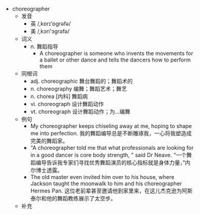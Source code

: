 - choreographer
  - 发音
    - 英 /,kɒrɪ'ɒɡrəfə/
    - 美 /,kɔri'ɔɡrəfə/
  - 词义
    - n. 舞蹈指导
      - A choreographer is someone who invents the movements for a ballet or other dance and tells the dancers how to perform them
  - 同根词
    - adj. choreographic 舞台舞蹈的；舞蹈术的
    - n. choreography 编舞；舞蹈艺术；舞艺
    - n. chorea [内科] 舞蹈病
    - vi. choreograph 设计舞蹈动作
    - vt. choreograph 设计舞蹈动作；为…编舞
  - 例句
    - My choreographer keeps chiseling away at me, hoping to shape me into perfection. 我的舞蹈编导总是不断雕琢我，一心将我塑造成完美的舞蹈家。
    - "A choreographer told me that what professionals are looking for in a good dancer is core body strength, " said Dr Neave. “一个舞蹈编导告诉我专家们寻找优秀舞蹈演员的核心指标就是身体力量，”内尔博士透露。
    - The old master even invited him over to his house, where Jackson taught the moonwalk to him and his choreographer Hermes Pan. 这位老前辈甚至邀请他到家里来，在这儿杰克逊为阿斯泰尔和他的舞蹈教练展示了太空步。
  - 补充